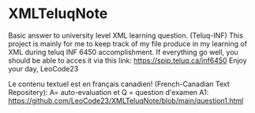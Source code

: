 # XMLTeluqNote
Basic answer to university level XML learning question. (Teluq-INF)
This project is mainly for me to keep track of my file produce in my learning of XML during teluq INF 6450 accomplishment.
If everything go well, you should be able to acces it via this link: https://spip.teluq.ca/inf6450
Enjoy your day, LeoCode23



Le contenu textuel est en français canadien! (French-Canadian Text Repositery):
A= auto-evaluation et Q = question d'examen
A1: https://github.com/LeoCode23/XMLTeluqNote/blob/main/question1.html
